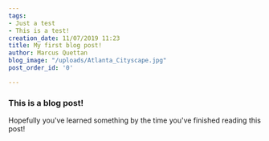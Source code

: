 ```yaml
---
tags:
- Just a test
- This is a test!
creation_date: 11/07/2019 11:23
title: My first blog post!
author: Marcus Quettan
blog_image: "/uploads/Atlanta_Cityscape.jpg"
post_order_id: '0'

---
```

### This is a blog post!

Hopefully you've learned something by the time you've finished reading this post!